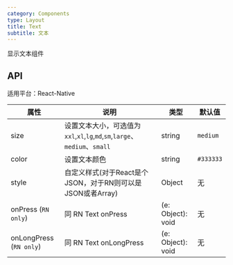 ```yaml
---
category: Components
type: Layout
title: Text
subtitle: 文本
---
```


显示文本组件

## API

适用平台：React-Native

属性 | 说明 | 类型 | 默认值
----|-----|------|------
| size       | 设置文本大小，可选值为`xxl`,`xl`,`lg`,`md`,`sm`,`large`、`medium`、`small` | string | `medium`|
| color       | 设置文本颜色 | string | `#333333`|
| style    | 自定义样式(对于React是个JSON，对于RN则可以是JSON或者Array) |   Object  | 无 |
| onPress (`RN only`)   | 同 RN Text onPress | (e: Object): void |   无  |
| onLongPress (`RN only`)   | 同 RN Text onLongPress | (e: Object): void |   无  |
